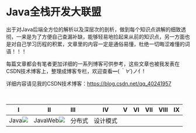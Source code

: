  #                                                      Java全栈开发大联盟                  

​           出于对Java后端全方位的解析以及深层次的剖析，做到每个知识点讲解的细致透彻，一来是为了方便自己查漏补缺，能够轻易地捡起来从前的知识点，另一方面也是对自己学习历程的积累，文章里的内容一定是通俗易懂，杜绝一切晦涩难懂的词语！！！

每篇文章都会有笔者更加详细的一系列博客可供参考，这些文章也被我发表在CSDN技术博客上，整理成博客专栏，欢迎查看━(*｀∀´*)ノ亻!

详细内容请见我的CSDN技术博客：<https://blog.csdn.net/qq_40241957>

​                    

  

|                        Ⅰ                         |                  Ⅱ                  | Ⅲ      | Ⅳ        | Ⅴ    | Ⅵ    | Ⅶ    | Ⅷ    | Ⅸ    |
| :----------------------------------------------: | :---------------------------------: | :----- | -------- | ---- | ---- | ---- | ---- | ---- |
| Java![](https://github.githubassets.com/images/icons/emoji/unicode/1f46b.png) | JavaWeb![](D:\alliance\javaweb.png) | 分布式 | 设计模式 |      |      |      |      |      |
